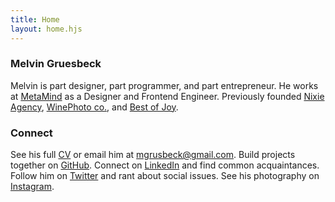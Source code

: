 ```yaml
---
title: Home
layout: home.hjs
---
```

### Melvin Gruesbeck
Melvin is part designer, part programmer, and part entrepreneur. He works at [MetaMind](http://www.metamind.io) as a Designer and Frontend Engineer.
Previously founded [Nixie Agency](http://www.nixieagency.com), [WinePhoto co.](http://www.winephoto.co), and [Best of Joy](http://www.bestofjoy.com). 

### Connect
 See his full [CV](../pdfs/MelvinGRuesbeck.pdf) or email him at [mgrusbeck@gmail.com](mailto:mgruesbeck@gmail.com). Build projects together on [GitHub](https://github.com/mgruesbeck).
Connect on [LinkedIn](https://www.linkedin.com/in/melvingruesbeck) and find common acquaintances. 
Follow him on [Twitter](https://twitter.com/melvingruesbeck) and rant about social issues.
See his photography on [Instagram](https://www.instagram.com/melvingruesbeck/).
